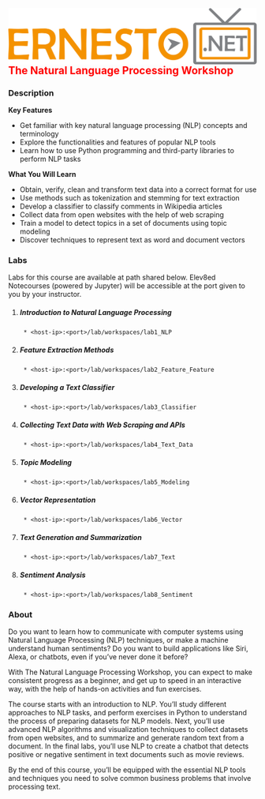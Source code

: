 <img align="right" src="./logo.png">

<h2><span style="color:red;">The Natural Language Processing Workshop</span></h2>

### Description

**Key Features**

- Get familiar with key natural language processing (NLP) concepts and terminology
- Explore the functionalities and features of popular NLP tools
- Learn how to use Python programming and third-party libraries to perform NLP tasks

**What You Will Learn**

- Obtain, verify, clean and transform text data into a correct format for use
- Use methods such as tokenization and stemming for text extraction
- Develop a classifier to classify comments in Wikipedia articles
- Collect data from open websites with the help of web scraping
- Train a model to detect topics in a set of documents using topic modeling
- Discover techniques to represent text as word and document vectors

### Labs

Labs for this course are available at path shared below. Elev8ed Notecourses (powered by Jupyter) will be accessible at the port given to you by your instructor.

1. ##### Introduction to Natural Language Processing
		* <host-ip>:<port>/lab/workspaces/lab1_NLP
2. ##### Feature Extraction Methods
		* <host-ip>:<port>/lab/workspaces/lab2_Feature_Feature
3. ##### Developing a Text Classifier
		* <host-ip>:<port>/lab/workspaces/lab3_Classifier
4. ##### Collecting Text Data with Web Scraping and APIs
		* <host-ip>:<port>/lab/workspaces/lab4_Text_Data
5. ##### Topic Modeling
		* <host-ip>:<port>/lab/workspaces/lab5_Modeling
6. ##### Vector Representation
		* <host-ip>:<port>/lab/workspaces/lab6_Vector
7. ##### Text Generation and Summarization
		* <host-ip>:<port>/lab/workspaces/lab7_Text
8. ##### Sentiment Analysis
		* <host-ip>:<port>/lab/workspaces/lab8_Sentiment


### About
Do you want to learn how to communicate with computer systems using Natural Language Processing (NLP) techniques, or make a machine understand human sentiments? Do you want to build applications like Siri, Alexa, or chatbots, even if you’ve never done it before?

With The Natural Language Processing Workshop, you can expect to make consistent progress as a beginner, and get up to speed in an interactive way, with the help of hands-on activities and fun exercises.

The course starts with an introduction to NLP. You’ll study different approaches to NLP tasks, and perform exercises in Python to understand the process of preparing datasets for NLP models. Next, you’ll use advanced NLP algorithms and visualization techniques to collect datasets from open websites, and to summarize and generate random text from a document. In the final labs, you’ll use NLP to create a chatbot that detects positive or negative sentiment in text documents such as movie reviews.

By the end of this course, you’ll be equipped with the essential NLP tools and techniques you need to solve common business problems that involve processing text.